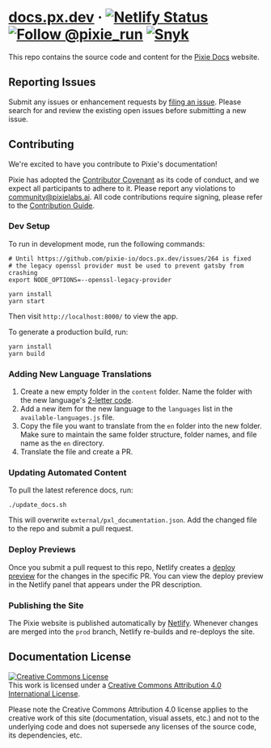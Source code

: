 # [docs.px.dev](http://docs.px.dev/) &middot; [![Netlify Status](https://api.netlify.com/api/v1/badges/0e00be9c-373b-43b5-9b31-f4ce40b9fea9/deploy-status)](https://app.netlify.com/sites/blog-px-dev/deploys) <a href="https://twitter.com/intent/follow?screen_name=pixie_run"><img src="https://img.shields.io/twitter/follow/pixie_run.svg?label=Follow%20@pixie_run" alt="Follow @pixie_run" /></a> [![Snyk](https://img.shields.io/badge/snyk-report-green)](https://snyk.io/test/github/pixie-io/docs.px.dev)

This repo contains the source code and content for the [Pixie Docs](http://docs.px.dev/) website.

## Reporting Issues

Submit any issues or enhancement requests by [filing an issue](https://github.com/pixie-io/docs.px.dev/issues/new). Please search for and review the existing open issues before submitting a new issue.

## Contributing

We're excited to have you contribute to Pixie's documentation!

Pixie has adopted the [Contributor Covenant](https://github.com/pixie-io/docs.px.dev/blob/main/CODE_OF_CONDUCT.md) as its code of conduct, and we expect all participants to adhere to it. Please report any violations to <community@pixielabs.ai>. All code contributions require signing, please refer to the [Contribution Guide](https://github.com/pixie-io/docs.px.dev/blob/main/CONTRIBUTING.md).

### Dev Setup

To run in development mode, run the following commands:

```shell
# Until https://github.com/pixie-io/docs.px.dev/issues/264 is fixed
# the legacy openssl provider must be used to prevent gatsby from crashing
export NODE_OPTIONS=--openssl-legacy-provider

yarn install
yarn start
```

Then visit `http://localhost:8000/` to view the app.

To generate a production build, run:

```shell
yarn install
yarn build
```

### Adding New Language Translations

1. Create a new empty folder in the `content` folder. Name the folder with the new language's [2-letter code](https://quicksilvertranslate.com/712/iso6392-letterlanguagecodes/).
2. Add a new item for the new language to the `languages` list in the `available-languages.js` file.
3. Copy the file you want to translate from the `en` folder into the new folder. Make sure to maintain the same folder structure, folder names, and file name as the `en` directory.
4. Translate the file and create a PR.

### Updating Automated Content

To pull the latest reference docs, run:

```shell
./update_docs.sh
```

This will overwrite `external/pxl_documentation.json`.
Add the changed file to the repo and submit a pull request.

### Deploy Previews

Once you submit a pull request to this repo, Netlify creates a [deploy preview](https://www.netlify.com/blog/2016/07/20/introducing-deploy-previews-in-netlify/) for the changes in the specific PR. You can view the deploy preview in the Netlify panel that appears under the PR description.

### Publishing the Site

The Pixie website is published automatically by [Netlify](https://www.netlify.com/). Whenever changes are merged into the `prod` branch, Netlify re-builds and re-deploys the site.

## Documentation License

<a rel="license" href="http://creativecommons.org/licenses/by/4.0/"><img alt="Creative Commons License" style="border-width:0" src="https://i.creativecommons.org/l/by/4.0/88x31.png" /></a><br />This work is licensed under a <a rel="license" href="http://creativecommons.org/licenses/by/4.0/">Creative Commons Attribution 4.0 International License</a>.

Please note the Creative Commons Attribution 4.0 license applies to the creative work of this site (documentation, visual assets, etc.) and not to the underlying code and does not supersede any licenses of the source code, its dependencies, etc.
